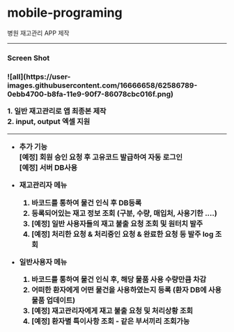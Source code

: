 # mobile-programing
병원 재고관리 APP 제작

-------------
<h3> Screen Shot <h3>
![all](https://user-images.githubusercontent.com/16666658/62586789-0ebb4700-b8fa-11e9-90f7-86078cbc016f.png)

**1. 일반 재고관리로 앱 최종본 제작**<br>
**2. input, output 엑셀 지원**

--------------
* 추가 기능 <br>
[예정] 회원 승인 요청 후 고유코드 발급하여 자동 로그인<br>
[예정] 서버 DB사용

* 재고관리자 메뉴  
	1) 바코드를 통하여 물건 인식 후 DB등록
	2) 등록되어있는 재고 정보 조회 (구분, 수량, 매입처, 사용기한 ....)
	3) [예정] 일반 사용자들의 재고 불출 요청 조회 및 원터치 발주 
	4) [예정] 처리한 요청 & 처리중인 요청 & 완료한 요청 등 발주 log 조회
	
              
              
* 일반사용자 메뉴
	1) 바코드를 통하여 물건 인식 후, 해당 물품 사용 수량만큼 차감
	2) 어떠한 환자에게 어떤 물건을 사용하였는지 등록 (환자 DB에 사용 물품 업데이트)
	3) [예정] 재고관리자에게 재고 불출 요청 및 처리상황 조회
	4) [예정] 환자별 특이사항 조회 - 같은 부서끼리 조회가능
	
